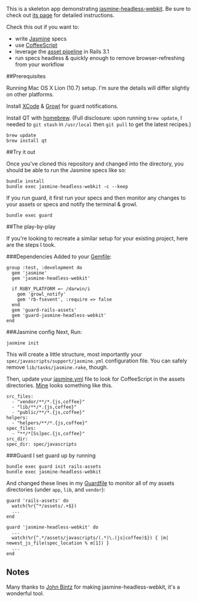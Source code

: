 This is a skeleton app demonstrating [jasmine-headless-webkit](http://github.com/johnbintz/jasmine-headless-webkit/). Be sure to check out [its page](https://johnbintz.github.com/jasmine-headless-webkit/) for detailed instructions.

Check this out if you want to:

* write [Jasmine](https://github.com/pivotal/jasmine/wiki) specs
* use [CoffeeScript](http://jashkenas.github.com/coffee-script/)
* leverage the [asset pipeline](http://railscasts.com/episodes/279-understanding-the-asset-pipeline) in Rails 3.1
* run specs headless & quickly enough to remove browser-refreshing from your workflow

##Prerequisites

Running Mac OS X Lion (10.7) setup. I'm sure the details will differ slightly on other platforms.

Install [XCode](http://itunes.apple.com/us/app/xcode/id448457090?mt=12) & [Growl](http://growl.info/index.php) for guard notifications.

Install QT with [homebrew](https://github.com/mxcl/homebrew). (Full disclosure: upon running `brew update`, I needed to `git stash` in `/usr/local` then `git pull` to get the latest recipes.)

    brew update
    brew install qt

##Try it out

Once you've cloned this repository and changed into the directory, you should be able to run the Jasmine specs like so:

    bundle install
    bundle exec jasmine-headless-webkit -c --keep

If you run guard, it first run your specs and then monitor any changes to your assets or specs and notify the terminal & growl.

    bundle exec guard


##The play-by-play

If you're looking to recreate a similar setup for your existing project, here are the steps I took.

###Dependencies
Added to your [Gemfile](https://github.com/searls/jasmine-headless-webkit-rails-skeleton/blob/master/Gemfile):

    group :test, :development do
      gem 'jasmine'
      gem 'jasmine-headless-webkit'
  
      if RUBY_PLATFORM =~ /darwin/i
        gem 'growl_notify'
        gem 'rb-fsevent', :require => false 
      end
      gem 'guard-rails-assets'
      gem 'guard-jasmine-headless-webkit'
    end
    
###Jasmine config
Next, Run:

    jasmine init

This will create a little structure, most importantly your `spec/javascripts/support/jasmine.yml` configuration file. You can safely remove `lib/tasks/jasmine.rake`, though.

Then, update your [jasmine.yml](https://github.com/searls/jasmine-headless-webkit-rails-skeleton/blob/master/spec/javascripts/support/jasmine.yml) file to look for CoffeeScript in the assets directories. [Mine](https://github.com/searls/jasmine-headless-webkit-rails-skeleton/blob/master/spec/javascripts/support/jasmine.yml) looks something like this.

    src_files:
      - "vendor/**/*.{js,coffee}"
      - "lib/**/*.{js,coffee}"
      - "public/**/*.{js,coffee}"
    helpers:
      - "helpers/**/*.{js,coffee}"
    spec_files:
      - "**/*[Ss]pec.{js,coffee}"
    src_dir:
    spec_dir: spec/javascripts

###Guard
I set guard up by running

    bundle exec guard init rails-assets
    bundle exec jasmine-headless-webkit
    
And changed these lines in my [Guardfile](https://github.com/searls/jasmine-headless-webkit-rails-skeleton/blob/master/Guardfile) to monitor all of my assets directories (under `app`, `lib`, and `vendor`):

    guard 'rails-assets' do
      watch(%r{^*/assets/.+$})
      ...
    end

    guard 'jasmine-headless-webkit' do
      ...
      watch(%r{^.*/assets/javascripts/(.*)\.(js|coffee)$}) { |m| newest_js_file(spec_location % m[1]) }
      ...
    end

## Notes

Many thanks to [John Bintz](http://twitter.com/johnbintz) for making jasmine-headless-webkit, it's a wonderful tool.


  
